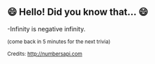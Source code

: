 ## 😄 Hello! Did you know that... 😄
-Infinity is negative infinity.

<sup>(come back in 5 minutes for the next trivia)</sup>


<sup>Credits: http://numbersapi.com</sup>
